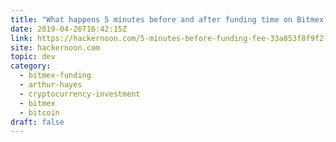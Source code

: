 ```yaml
---
title: "What happens 5 minutes before and after funding time on Bitmex?"
date: 2019-04-26T16:42:15Z
link: https://hackernoon.com/5-minutes-before-funding-fee-33a853f8f9f2?source=rss----3a8144eabfe3---4
site: hackernoon.com
topic: dev
category:
  - bitmex-funding
  - arthur-hayes
  - cryptocurrency-investment
  - bitmex
  - bitcoin
draft: false
---
```

